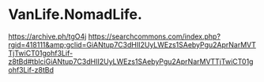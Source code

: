 # VanLife.NomadLife.
https://archive.ph/tgO4j https://searchcommons.com/index.php?rgid=418111&amp;gclid=GiANtup7C3dHII2UyLWEzs1SAebyPgu2AprNarMVTTjTwiCT01gohf3Lif-z8tBd#tblciGiANtup7C3dHII2UyLWEzs1SAebyPgu2AprNarMVTTjTwiCT01gohf3Lif-z8tBd
